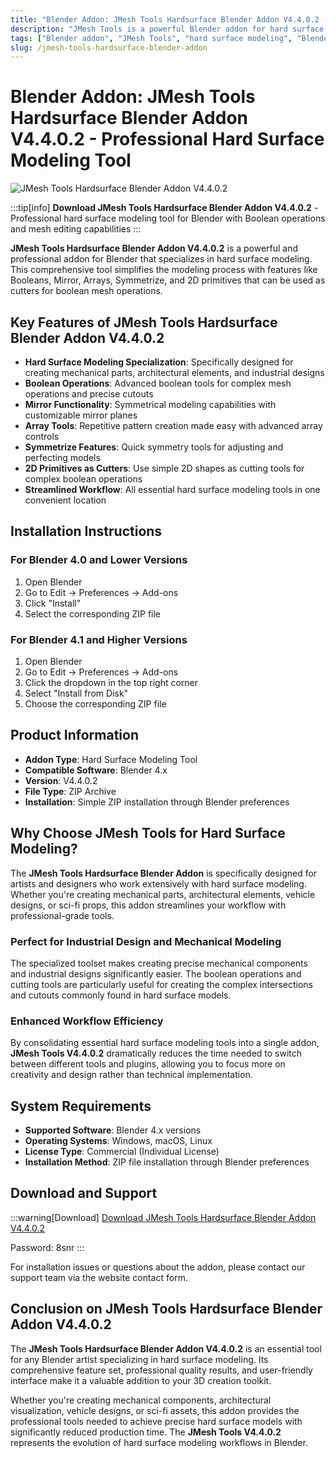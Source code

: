 ```yaml
---
title: "Blender Addon: JMesh Tools Hardsurface Blender Addon V4.4.0.2 - Professional Hard Surface Modeling Tool"
description: "JMesh Tools is a powerful Blender addon for hard surface modeling with features like Booleans, Mirror, Arrays, Symmetrize and 2D primitives for boolean mesh operations."
tags: ["Blender addon", "JMesh Tools", "hard surface modeling", "Blender modeling tool", "Boolean operations", "mesh editing"]
slug: /jmesh-tools-hardsurface-blender-addon
---
```

<!--Above is frontmatter Part-generate depend on content meet Google Seo, you need to balance automation efficiency with Google’s core ranking factors—especially E-E-A-T (Experience, Expertise, Authoritativeness, Trustworthiness), -->

<!--First Part-This is Title -->
# Blender Addon: JMesh Tools Hardsurface Blender Addon V4.4.0.2 - Professional Hard Surface Modeling Tool

<!--Second Part-This is First Banner -->
![JMesh Tools Hardsurface Blender Addon V4.4.0.2](https://www.gfxcamp.com/wp-content/uploads/2025/08/JMesh-Tools-Hardsurface-Blender-Addon.jpg)

:::tip[info]
**Download JMesh Tools Hardsurface Blender Addon V4.4.0.2** - Professional hard surface modeling tool for Blender with Boolean operations and mesh editing capabilities
:::

**JMesh Tools Hardsurface Blender Addon V4.4.0.2** is a powerful and professional addon for Blender that specializes in hard surface modeling. This comprehensive tool simplifies the modeling process with features like Booleans, Mirror, Arrays, Symmetrize, and 2D primitives that can be used as cutters for boolean mesh operations.

## Key Features of JMesh Tools Hardsurface Blender Addon V4.4.0.2

- **Hard Surface Modeling Specialization**: Specifically designed for creating mechanical parts, architectural elements, and industrial designs
- **Boolean Operations**: Advanced boolean tools for complex mesh operations and precise cutouts
- **Mirror Functionality**: Symmetrical modeling capabilities with customizable mirror planes
- **Array Tools**: Repetitive pattern creation made easy with advanced array controls
- **Symmetrize Features**: Quick symmetry tools for adjusting and perfecting models
- **2D Primitives as Cutters**: Use simple 2D shapes as cutting tools for complex boolean operations
- **Streamlined Workflow**: All essential hard surface modeling tools in one convenient location

## Installation Instructions

### For Blender 4.0 and Lower Versions
1. Open Blender
2. Go to Edit → Preferences → Add-ons
3. Click "Install"
4. Select the corresponding ZIP file

### For Blender 4.1 and Higher Versions
1. Open Blender
2. Go to Edit → Preferences → Add-ons
3. Click the dropdown in the top right corner
4. Select "Install from Disk"
5. Choose the corresponding ZIP file

## Product Information

- **Addon Type**: Hard Surface Modeling Tool
- **Compatible Software**: Blender 4.x
- **Version**: V4.4.0.2
- **File Type**: ZIP Archive
- **Installation**: Simple ZIP installation through Blender preferences

## Why Choose JMesh Tools for Hard Surface Modeling?

The **JMesh Tools Hardsurface Blender Addon** is specifically designed for artists and designers who work extensively with hard surface modeling. Whether you're creating mechanical parts, architectural elements, vehicle designs, or sci-fi props, this addon streamlines your workflow with professional-grade tools.

### Perfect for Industrial Design and Mechanical Modeling

The specialized toolset makes creating precise mechanical components and industrial designs significantly easier. The boolean operations and cutting tools are particularly useful for creating the complex intersections and cutouts commonly found in hard surface models.

### Enhanced Workflow Efficiency

By consolidating essential hard surface modeling tools into a single addon, **JMesh Tools V4.4.0.2** dramatically reduces the time needed to switch between different tools and plugins, allowing you to focus more on creativity and design rather than technical implementation.

## System Requirements

- **Supported Software**: Blender 4.x versions
- **Operating Systems**: Windows, macOS, Linux
- **License Type**: Commercial (Individual License)
- **Installation Method**: ZIP file installation through Blender preferences

## Download and Support
:::warning[Download]
[Download JMesh Tools Hardsurface Blender Addon V4.4.0.2](https://pan.baidu.com/s/17ck143604eBwYZ-NJfLDkw?pwd=8snr)

Password: 8snr
:::

For installation issues or questions about the addon, please contact our support team via the website contact form.

## Conclusion on JMesh Tools Hardsurface Blender Addon V4.4.0.2

The **JMesh Tools Hardsurface Blender Addon V4.4.0.2** is an essential tool for any Blender artist specializing in hard surface modeling. Its comprehensive feature set, professional quality results, and user-friendly interface make it a valuable addition to your 3D creation toolkit.

Whether you're creating mechanical components, architectural visualization, vehicle designs, or sci-fi assets, this addon provides the professional tools needed to achieve precise hard surface models with significantly reduced production time. The **JMesh Tools V4.4.0.2** represents the evolution of hard surface modeling workflows in Blender.